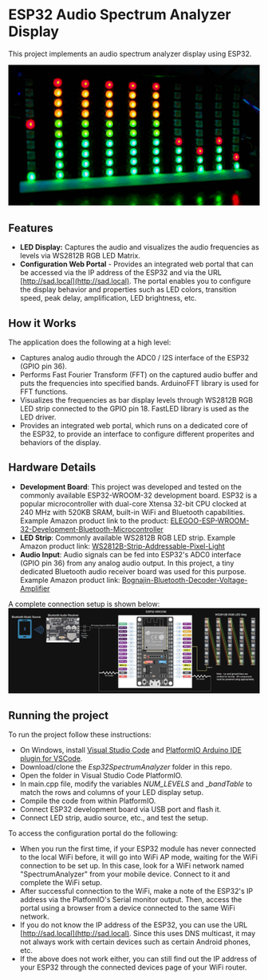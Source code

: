 # ESP32 Audio Spectrum Analyzer Display
This project implements an audio spectrum analyzer display using ESP32.   

![Spectrum Analyzer](../Assets/Esp32-Spectrum-Analyzer-thumb.jpg)

## Features
- **LED Display:**  Captures the audio and visualizes the audio frequencies as levels via WS2812B RGB LED Matrix. 
- **Configuration Web Portal** - Provides an integrated web portal that can be accessed via the IP address of the ESP32 and via the URL [http://sad.local](http://sad.local). The portal enables you to configure the display behavior and properties such as LED colors, transition speed, peak delay, amplification, LED brightness, etc.   

## How it Works
The application does the following at a high level:
- Captures analog audio through the ADC0 / I2S interface of the ESP32 (GPIO pin 36). 
- Performs Fast Fourier Transform (FFT) on the captured audio buffer and puts the frequencies into specified bands. ArduinoFFT library is used for FFT functions.
- Visualizes the frequencies as bar display levels through WS2812B RGB LED strip connected to the GPIO pin 18. FastLED library is used as the LED driver.
- Provides an integrated web portal, which runs on a dedicated core of the ESP32, to provide an interface to configure different properites and behaviors of the display.   

## Hardware Details
- **Development Board**: This project was developed and tested on the commonly available ESP32-WROOM-32 development board. ESP32 is a popular microcontroller with dual-core Xtensa 32-bit CPU clocked at 240 MHz with 520KB SRAM, built-in WiFi and Bluetooth capabilities. Example Amazon product link to the product: [ELEGOO-ESP-WROOM-32-Development-Bluetooth-Microcontroller](https://www.amazon.ca/ELEGOO-ESP-WROOM-32-Development-Bluetooth-Microcontroller/dp/B0D8T7Z1P5)
- **LED Strip**: Commonly available WS2812B RGB LED strip. Example Amazon product link: [WS2812B-Strip-Addressable-Pixel-Light](https://www.amazon.ca/WS2812B-Strip-Addressable-Pixel-Light/dp/B09P8MH56K)
- **Audio Input**: Audio signals can be fed into ESP32's ADC0 interface (GPIO pin 36) from any analog audio output.  In this project, a tiny dedicated Bluetooth audio receiver board was used for this purpose. Example Amazon product link: [Bognajin-Bluetooth-Decoder-Voltage-Amplifier](https://www.amazon.ca/Bognajin-Bluetooth-Decoder-Voltage-Amplifier/dp/B0D6B7V225)


A complete connection setup is shown below:
![Spectrum Analyzer](../Assets/Esp32-Wiring.jpg)


## Running the project
To run the project follow these instructions:
- On Windows, install [Visual Studio Code](https://code.visualstudio.com/) and [PlatformIO Arduino IDE plugin for VSCode](https://platformio.org/install/ide?install=vscode).
- Download/clone the _Esp32SpectrumAnalyzer_ folder in this repo.
- Open the folder in Visual Studio Code PlatformIO.
- In main.cpp file, modify the variables _NUM_LEVELS_ and __bandTable_ to match the rows and columns of your LED display setup.
- Compile the code from within PlatformIO.
- Connect ESP32 development board via USB port and flash it. 
- Connect LED strip, audio source, etc., and test the setup.

To access the configuration portal do the following:
- When you run the first time, if your ESP32 module has never connected to the local WiFi before, it will go into WiFi AP mode, waiting for the WiFi connection to be set up. In this case, look for a WiFi network named "SpectrumAnalyzer" from your mobile device.  Connect to it and complete the WiFi setup.   
- After successful connection to the WiFi, make a note of the ESP32's IP address via the PlatfomIO's Serial monitor output.  Then, access the portal using a browser from a device connected to the same WiFi network.
- If you do not know the IP address of the ESP32, you can use the URL [http://sad.local](http://sad.local).  Since this uses DNS multicast, it may not always work with certain devices such as certain Android phones, etc. 
- If the above does not work either, you can still find out the IP address of your ESP32 through the connected devices page of your WiFi router.

